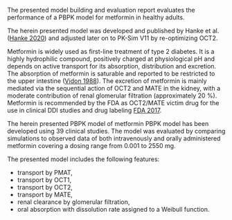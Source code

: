 The presented model building and evaluation report evaluates the performance of a PBPK model for metformin in healthy adults.

The herein presented model was developed and published by Hanke et al. ([Hanke 2020](#5-references)) and adjusted later on to PK-Sim V11 by re-optimizing OCT2.

Metformin is widely used as first-line treatment of type 2 diabetes. It is a highly hydrophilic compound, positively
charged at physiological pH and depends on active transport for its absorption, distribution and
excretion. The absorption of metformin is saturable and reported to be restricted to the upper
intestine ([Vidon 1988](#5-references)). The excretion of metformin is mainly mediated via the sequential action of OCT2 and
MATE in the kidney, with a moderate contribution of renal glomerular filtration (approximately
20 %). Metformin is recommended by the FDA as OCT2/MATE victim drug for the use in clinical
DDI studies and drug labeling [FDA 2017](#5-references).

The herein presented PBPK model of metformin PBPK model has been developed using 39 clinical studies. The model was evaluated by comparing simulations to observed data of both intravenously and orally administered metformin covering a dosing range from 0.001 to 2550 mg.

The presented model includes the following features:

- transport by PMAT,
- transport by OCT1,
- transport by OCT2,
- transport by MATE,
- renal clearance by glomerular filtration,
- oral absorption with dissolution rate assigned to a Weibull function.
